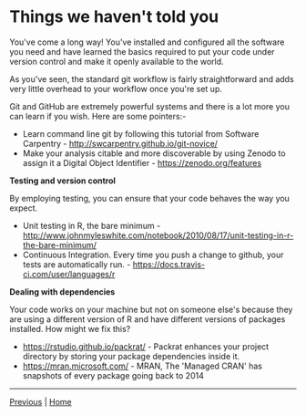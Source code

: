 # Things we haven't told you

You've come a long way! You've installed and configured all the software you need and have learned the basics required to put your code under version control and make it openly available to the world.

As you've seen, the standard git workflow is fairly straightforward and adds very little overhead to your workflow once you're set up. 

Git and GitHub are extremely powerful systems and there is a lot more you can learn if you wish. Here are some pointers:-

* Learn command line git by following this tutorial from Software Carpentry - http://swcarpentry.github.io/git-novice/
* Make your analysis citable and more discoverable by using Zenodo to assign it a Digital Object Identifier - https://zenodo.org/features

**Testing and version control**

By employing testing, you can ensure that your code behaves the way you expect.

* Unit testing in R, the bare minimum - http://www.johnmyleswhite.com/notebook/2010/08/17/unit-testing-in-r-the-bare-minimum/
* Continuous Integration. Every time you push a change to github, your tests are automatically run. - https://docs.travis-ci.com/user/languages/r

**Dealing with dependencies**

Your code works on your machine but not on someone else's because they are using a different version of R and have different versions of packages installed. How might we fix this?

* https://rstudio.github.io/packrat/ - Packrat enhances your project directory by storing your package dependencies inside it.
* https://mran.microsoft.com/ - MRAN, The 'Managed CRAN' has snapshots of every package going back to 2014  

***

[Previous](./created_earlier.md) | [Home](./README.md)
 
